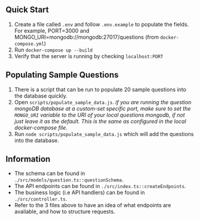 ## Quick Start

1. Create a file called `.env` and follow `.env.example` to populate the fields. For example, PORT=3000 and MONGO_URI=mongodb://mongodb:27017/questions (from `docker-compose.yml`)
2. Run `docker-compose up --build`
3. Verify that the server is running by checking `localhost:PORT`

## Populating Sample Questions

1. There is a script that can be run to populate 20 sample questions into the database quickly.
2. Open `scripts/populate_sample_data.js`.
  *if you are running the question mongoDB database at a custom-set specific port, make sure to set the `MONGO_URI` variable to the URI of your local questions mongodb, if not just leave it as the default. This is the same as configured in the local docker-compose file.*
1. Run `node scripts/populate_sample_data.js` which will add the questions into the database.

## Information

- The schema can be found in `./src/models/question.ts::questionSchema`.
- The API endpoints can be found in `./src/index.ts::createEndpoints`.
- The business logic (i.e API handlers) can be found in `./src/controller.ts`.
- Refer to the 3 files above to have an idea of what endpoints are available, and how to structure requests.
